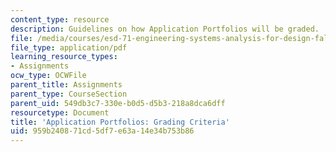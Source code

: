 ```yaml
---
content_type: resource
description: Guidelines on how Application Portfolios will be graded.
file: /media/courses/esd-71-engineering-systems-analysis-for-design-fall-2008/959b240871cd5df7e63a14e34b753b86_ap_grading.pdf
file_type: application/pdf
learning_resource_types:
- Assignments
ocw_type: OCWFile
parent_title: Assignments
parent_type: CourseSection
parent_uid: 549db3c7-330e-b0d5-d5b3-218a8dca6dff
resourcetype: Document
title: 'Application Portfolios: Grading Criteria'
uid: 959b2408-71cd-5df7-e63a-14e34b753b86
---
```

